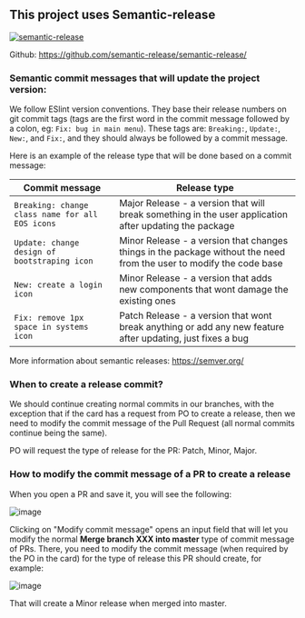 ## This project uses Semantic-release 

[![semantic-release](https://img.shields.io/badge/%20%20%F0%9F%93%A6%F0%9F%9A%80-semantic--release-e10079.svg)](https://github.com/semantic-release/semantic-release)

Github: https://github.com/semantic-release/semantic-release/

### Semantic commit messages that will update the project version:

We follow ESlint version conventions. They base their release numbers on git commit tags (tags are the first word in the commit message followed by a colon, eg: `Fix: bug in main menu`). These tags are: `Breaking:`, `Update:`, `New:`, and `Fix:`, and they should always be followed by a commit message.

Here is an example of the release type that will be done based on a commit message:

| Commit message                                                                                                                                                                                   | Release type               |
|--------------------------------------------------------------------------------------------------------------------------------------------------------------------------------------------------|----------------------------|
| `Breaking: change class name for all EOS icons`                                                                                                                             |  Major Release - a version that will break something in the user application after updating the package              |
| `Update: change design of bootstraping icon` | Minor Release - a version that changes things in the package without the need from the user to modify the code base  |
| `New: create a login icon` | Minor Release - a version that adds new components that wont damage the existing ones|
| `Fix: remove 1px space in systems icon`                                                                                                                                                     | Patch Release - a version that wont break anything or add any new feature after updating, just fixes a bug |

More information about semantic releases: https://semver.org/

### When to create a release commit?

We should continue creating normal commits in our branches, with the exception that if the card has a request from PO to create a release, then we need to modify the commit message of the Pull Request (all normal commits continue being the same).

PO will request the type of release for the PR: Patch, Minor, Major.


### How to modify the commit message of a PR to create a release

When you open a PR and save it, you will see the following:

![image](/uploads/8e83b8c47abe2c77acca43d344dde8dc/image.png)

Clicking on "Modify commit message" opens an input field that will let you modify the normal **Merge branch XXX into master** type of commit message of PRs.
There, you need to modify the commit message (when required by the PO in the card) for the type of release this PR should create, for example:

![image](/uploads/6427524ff538078cb7b5787c36f6ecc1/image.png)

That will create a Minor release when merged into master.



